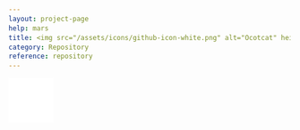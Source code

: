 ```yaml
---
layout: project-page
help: mars
title: <img src="/assets/icons/github-icon-white.png" alt="Ocotcat" height="30" width="30"> Mars Repository
category: Repository
reference: repository
---
```


<a href="https://github.com/CIRDLES/Mars" target="_blank">
<img src="/assets/icons/github-icon-white.png" alt="link to Mars repository" height="80" width="80">
</a>
